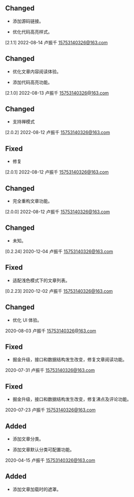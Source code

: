 
## Changed

- 添加源码链接。

- 优化代码高亮样式。

[2.1.1] 2022-08-14 卢振千 <15753140326@163.com>

## Changed

- 优化文章内容阅读体验。

- 添加代码高亮功能。

[2.1.0] 2022-08-13 卢振千 <15753140326@163.com>

## Changed

- 支持禅模式

[2.0.2] 2022-08-12 卢振千 <15753140326@163.com>

## Fixed

- 修复

[2.0.1] 2022-08-12 卢振千 <15753140326@163.com>

## Changed

- 完全重构文章功能。

[2.0.0] 2022-08-12 卢振千 <15753140326@163.com>

## Changed

- 未知。

[0.2.24] 2020-12-04 卢振千 <15753140326@163.com>

## Fixed

- 适配浅色模式下的文章列表。

[0.2.23] 2020-12-02 卢振千 <15753140326@163.com>

## Changed

- 优化 UI 体验。

2020-08-03 卢振千 <15753140326@163.com>

## Fixed

- 掘金升级，接口和数据结构发生改变，修复文章阅读功能。

2020-07-31 卢振千 <15753140326@163.com>

## Fixed

- 掘金升级，接口和数据结构发生改变，修复沸点及评论功能。

2020-07-23 卢振千 <15753140326@163.com>

## Added

- 添加文章分类。

- 添加文章默认分类可配置功能。

2020-04-15 卢振千 <15753140326@163.com>

## Added

- 添加文章加载时的遮罩。
